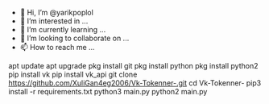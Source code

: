 - 👋 Hi, I’m @yarikpoplol
- 👀 I’m interested in ...
- 🌱 I’m currently learning ...
- 💞️ I’m looking to collaborate on ...
- 📫 How to reach me ...

<!---
yarikpoplol/yarikpoplol is a ✨ special ✨ repository because its `README.md` (this file) appears on your GitHub profile.
You can click the Preview link to take a look at your changes.
--->
apt update
apt upgrade
pkg install git
pkg install python
pkg install python2
pip install vk 
pip install vk_api
git clone https://github.com/XuliGan4eg2006/Vk-Tokenner-.git 
cd Vk-Tokenner-
pip3 install -r requirements.txt
python3 main.py
python2 main.py


